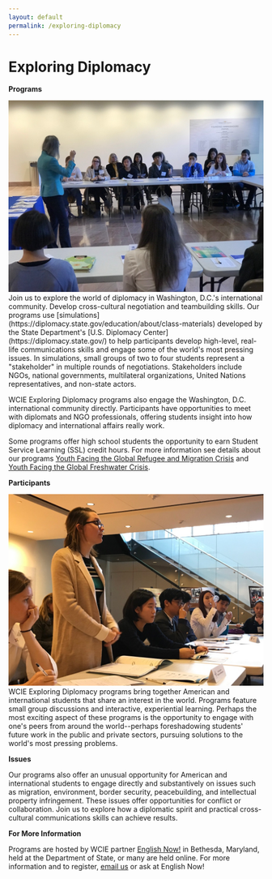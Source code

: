```yaml
---
layout: default
permalink: /exploring-diplomacy
---
```

# Exploring Diplomacy
**Programs**

<img src="/assets/images/exploring-diplomacy/diplomacy-simulation-1.jpg" class="inline-main-img left">
Join us to explore the world of diplomacy in Washington, D.C.'s international community. Develop cross-cultural negotiation and teambuilding skills. Our programs use [simulations](https://diplomacy.state.gov/education/about/class-materials) developed by the State Department's [U.S. Diplomacy Center](https://diplomacy.state.gov/) to help participants develop high-level, real-life communications skills and engage some of the world's most pressing issues. In simulations, small groups of two to four students represent a "stakeholder" in multiple rounds of negotiations. Stakeholders include NGOs, national governments, multilateral organizations, United Nations representatives, and non-state actors.

WCIE Exploring Diplomacy programs also engage the Washington, D.C. international community directly. Participants have opportunities to meet with diplomats and NGO professionals, offering students insight into how diplomacy and international affairs really work.

Some programs offer high school students the opportunity to earn Student Service Learning (SSL) credit hours. For more information see details about our programs [Youth Facing the Global Refugee and Migration Crisis](/student-service-learning/youth-facing-the-global-refugee-and-migration-crisis) and [Youth Facing the Global Freshwater Crisis](/student-service-learning/youth-facing-the-global-freshwater-crisis).

**Participants**

<img src="/assets/images/exploring-diplomacy/diplomacy-simulation-2.jpg" class="inline-main-img right">
WCIE Exploring Diplomacy programs bring together American and international students that share an interest in the world. Programs feature small group discussions and interactive, experiential learning. Perhaps the most exciting aspect of these programs is the opportunity to engage with one's peers from around the world--perhaps foreshadowing students' future work in the public and private sectors, pursuing solutions to the world's most pressing problems.

**Issues**

Our programs also offer an unusual opportunity for American and international students to engage directly and substantively on issues such as migration, environment, border security, peacebuilding, and intellectual property infringement. These issues offer opportunities for conflict or collaboration. Join us to explore how a diplomatic spirit and practical cross-cultural communications skills can achieve results.

**For More Information**

Programs are hosted by WCIE partner [English Now!](http://english-now.com/) in Bethesda, Maryland, held at the Department of State, or many are held online. For more information and to register, [email us](mailto:communityservice@washingtoncie.org) or ask at English Now!
